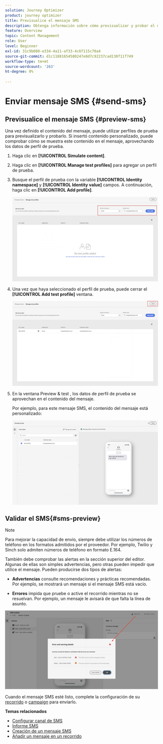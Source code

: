 ```yaml
---
solution: Journey Optimizer
product: journey optimizer
title: Previsualice el mensaje SMS
description: Obtenga información sobre cómo previsualizar y probar el mensaje SMS en Journey Optimizer
feature: Overview
topic: Content Management
role: User
level: Beginner
exl-id: 31c9b080-e334-4a11-af33-4c6f115c70a4
source-git-commit: d1c11881654580247e8d7c92237cad130f11f749
workflow-type: tm+mt
source-wordcount: '263'
ht-degree: 0%

---
```


# Enviar mensaje SMS {#send-sms}

## Previsualice el mensaje SMS {#preview-sms}

Una vez definido el contenido del mensaje, puede utilizar perfiles de prueba para previsualizarlo y probarlo. Si insertó contenido personalizado, puede comprobar cómo se muestra este contenido en el mensaje, aprovechando los datos de perfil de prueba.

1. Haga clic en **[!UICONTROL Simulate content]**.

1. Haga clic en **[!UICONTROL Manage test profiles]** para agregar un perfil de prueba.

1. Busque el perfil de prueba con la variable **[!UICONTROL Identity namespace]** y **[!UICONTROL Identity value]** campos. A continuación, haga clic en **[!UICONTROL Add profile]**.

   ![](assets/sms_preview_3.png)

1. Una vez que haya seleccionado el perfil de prueba, puede cerrar el **[!UICONTROL Add test profile]** ventana.

   ![](assets/sms_preview_1.png)

1. En la ventana Preview &amp; test , los datos de perfil de prueba se aprovechan en el contenido del mensaje.

   Por ejemplo, para este mensaje SMS, el contenido del mensaje está personalizado:

   ![](assets/sms_preview_2.png)

## Validar el SMS{#sms-preview}

>[!NOTE]
>
> Para mejorar la capacidad de envío, siempre debe utilizar los números de teléfono en los formatos admitidos por el proveedor. Por ejemplo, Twilio y Sinch solo admiten números de teléfono en formato E.164.

También debe comprobar las alertas en la sección superior del editor.  Algunas de ellas son simples advertencias, pero otras pueden impedir que utilice el mensaje. Pueden producirse dos tipos de alertas:

* **Advertencias** consulte recomendaciones y prácticas recomendadas. Por ejemplo, se mostrará un mensaje si el mensaje SMS está vacío.

* **Errores** impida que pruebe o active el recorrido mientras no se resuelvan. Por ejemplo, un mensaje le avisará de que falta la línea de asunto.

![](assets/sms-alert-button.png)

Cuando el mensaje SMS esté listo, complete la configuración de su [recorrido](../building-journeys/journey-gs.md) o [campaign](../campaigns/create-campaign.md) para enviarlo.

**Temas relacionados**

* [Configurar canal de SMS](sms-configuration.md)
* [Informe SMS](../reports/journey-global-report.md#sms-global)
* [Creación de un mensaje SMS](create-sms.md)
* [Añadir un mensaje en un recorrido](../building-journeys/journeys-message.md)
